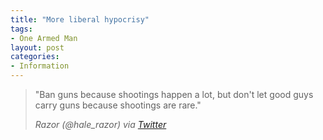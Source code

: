 ```yaml
---
title: "More liberal hypocrisy"
tags:
- One Armed Man
layout: post
categories:
- Information
---
```


> "Ban guns because shootings happen a lot, but don't let good guys carry guns because shootings are rare."
> 
> <cite>Razor (@hale\_razor) via [Twitter](https://twitter.com/hale_razor/status/1211749893598924800?ref_src=twsrc%5Etfw)</cite>